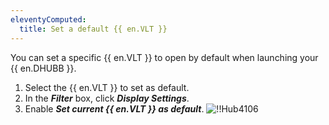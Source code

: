 ```yaml
---
eleventyComputed:
  title: Set a default {{ en.VLT }}
---
```

You can set a specific {{ en.VLT }} to open by default when launching your {{ en.DHUBB }}.

1. Select the {{ en.VLT }} to set as default.
1. In the ***Filter*** box, click ***Display Settings***.
1. Enable ***Set current {{ en.VLT }} as default***.
![!!Hub4106](https://cdnweb.devolutions.net/docs/docs_en_hub_Hub4106.png)
